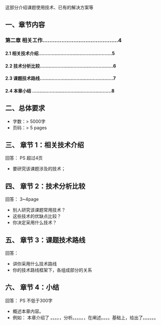 
这部分介绍课题使用技术、已有的解决方案等

## 一、章节内容

### 第二章 相关工作............................................4
#### 2.1 相关技术介绍..................................................5
#### 2.2 技术分析比较..................................................6
#### 2.3 课题技术路线..................................................7
#### 2.4 本章小结 ......................................................8

## 二、总体要求
+ 字数：> 5000字
+ 页码：> 5 pages

## 三、 章节 1：相关技术介绍
回答： PS 超过4页 
+ 要研究该课题涉及的技术；

## 四、 章节 2：技术分析比较
回答：  3~4page
+ 别人研究该课题常用技术？
+ 这些技术的优缺点比较？
+ 你决定采用什么技术？

## 五、 章节 3：课题技术路线
回答： 
+  讲你采用什么技术路线
+  你的技术路线框架下，各组成部分的关系

## 六、 章节 4：小结
回答： PS 不低于300字  
+ 概述本章内容。
+ 例如： 本章介绍了 。。。。，分析。。。。。，在阐述。。。。基础上，给出了。。。。。。

